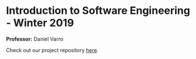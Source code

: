 # Introduction to Software Engineering - Winter 2019

**Professor:** Daniel Varro

Check out our project repository [here](https://github.com/McGill-ECSE321-Winter2019/ecse321-group-project-17).